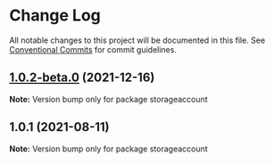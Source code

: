 # Change Log

All notable changes to this project will be documented in this file.
See [Conventional Commits](https://conventionalcommits.org) for commit guidelines.

## [1.0.2-beta.0](https://github.com/Stijnc/sca.lerna/compare/storageaccount@1.0.1...storageaccount@1.0.2-beta.0) (2021-12-16)

**Note:** Version bump only for package storageaccount





## 1.0.1 (2021-08-11)

**Note:** Version bump only for package storageaccount

